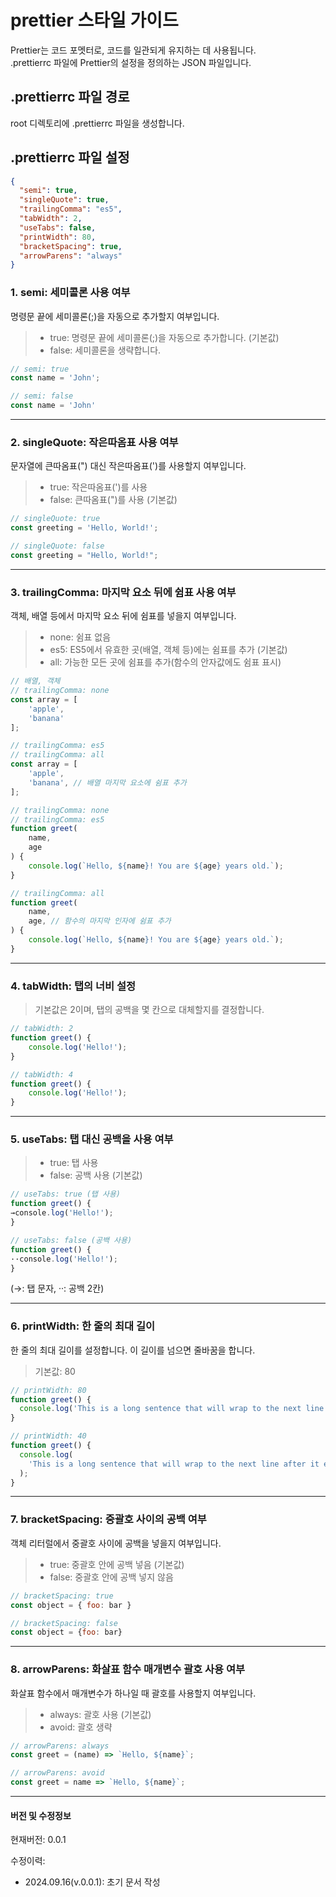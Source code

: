 # prettier 스타일 가이드

Prettier는 코드 포멧터로, 코드를 일관되게 유지하는 데 사용됩니다.  
.prettierrc 파일에 Prettier의 설정을 정의하는 JSON 파일입니다.

## .prettierrc 파일 경로
root 디렉토리에 .prettierrc 파일을 생성합니다.

## .prettierrc 파일 설정
```json
{
  "semi": true,
  "singleQuote": true,
  "trailingComma": "es5",
  "tabWidth": 2,
  "useTabs": false,
  "printWidth": 80,
  "bracketSpacing": true,
  "arrowParens": "always"
}
```

### 1. semi: 세미콜론 사용 여부  
명령문 끝에 세미콜론(;)을 자동으로 추가할지 여부입니다.
>- true: 명령문 끝에 세미콜론(;)을 자동으로 추가합니다. (기본값)
>- false: 세미콜론을 생략합니다.
```js
// semi: true
const name = 'John';

// semi: false
const name = 'John'
```
---
### 2. singleQuote: 작은따옴표 사용 여부  
문자열에 큰따옴표(") 대신 작은따옴표(')를 사용할지 여부입니다.
>- true: 작은따옴표(')를 사용
>- false: 큰따옴표(")를 사용 (기본값)
```js
// singleQuote: true
const greeting = 'Hello, World!';

// singleQuote: false
const greeting = "Hello, World!";
```
---
### 3. trailingComma: 마지막 요소 뒤에 쉼표 사용 여부  
객체, 배열 등에서 마지막 요소 뒤에 쉼표를 넣을지 여부입니다.

>- none: 쉼표 없음
>- es5: ES5에서 유효한 곳(배열, 객체 등)에는 쉼표를 추가 (기본값)
>- all: 가능한 모든 곳에 쉼표를 추가(함수의 안자값에도 쉼표 표시)
```js
// 배열, 객체 
// trailingComma: none
const array = [
    'apple',
    'banana'
];

// trailingComma: es5
// trailingComma: all
const array = [
    'apple',
    'banana', // 배열 마지막 요소에 쉼표 추가
];
```
```js
// trailingComma: none
// trailingComma: es5
function greet(
    name,
    age
) {
    console.log(`Hello, ${name}! You are ${age} years old.`);
}

// trailingComma: all
function greet(
    name,
    age, // 함수의 마지막 인자에 쉼표 추가
) {
    console.log(`Hello, ${name}! You are ${age} years old.`);
}
```
---
### 4. tabWidth: 탭의 너비 설정
> 기본값은 2이며, 탭의 공백을 몇 칸으로 대체할지를 결정합니다.
```js
// tabWidth: 2
function greet() {
    console.log('Hello!');
}

// tabWidth: 4
function greet() {
    console.log('Hello!');
}
```
---
### 5. useTabs:  탭 대신 공백을 사용 여부
>- true: 탭 사용
>- false: 공백 사용 (기본값)
```js
// useTabs: true (탭 사용)
function greet() {
→console.log('Hello!');
}

// useTabs: false (공백 사용)
function greet() {
··console.log('Hello!');
}
```
(→: 탭 문자, ··: 공백 2칸)

---

### 6. printWidth: 한 줄의 최대 길이   
한 줄의 최대 길이를 설정합니다. 이 길이를 넘으면 줄바꿈을 합니다.
> 기본값: 80
```js
// printWidth: 80
function greet() {
  console.log('This is a long sentence that will wrap to the next line after it exceeds 80 characters.');
}

// printWidth: 40
function greet() {
  console.log(
    'This is a long sentence that will wrap to the next line after it exceeds 40 characters.'
  );
}
```
---
### 7. bracketSpacing: 중괄호 사이의 공백 여부  
객체 리터럴에서 중괄호 사이에 공백을 넣을지 여부입니다.
>- true: 중괄호 안에 공백 넣음 (기본값)
>- false: 중괄호 안에 공백 넣지 않음
```js
// bracketSpacing: true
const object = { foo: bar }

// bracketSpacing: false
const object = {foo: bar}
```
---
### 8. arrowParens: 화살표 함수 매개변수 괄호 사용 여부  
화살표 함수에서 매개변수가 하나일 때 괄호를 사용할지 여부입니다.
>- always: 괄호 사용 (기본값)
>- avoid: 괄호 생략
```js
// arrowParens: always
const greet = (name) => `Hello, ${name}`;

// arrowParens: avoid
const greet = name => `Hello, ${name}`;
```
---

#### 버전 및 수정정보
현재버전: 0.0.1  

수정이력:
- 2024.09.16(v.0.0.1): 초기 문서 작성
